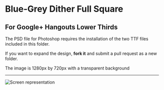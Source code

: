 # Blue-Grey Dither Full Square
## For Google+ Hangouts Lower Thirds

The PSD file for Photoshop requires the installation of the two TTF files included in this folder.

If you want to expand the design, **fork it** and submit a pull request as a new folder.

The image is 1280px by 720px with a transparent background

----------
![Screen representation](https://raw.githubusercontent.com/inetbiz/Hangout-lower-thirds/master/version-1/version-1.png)
